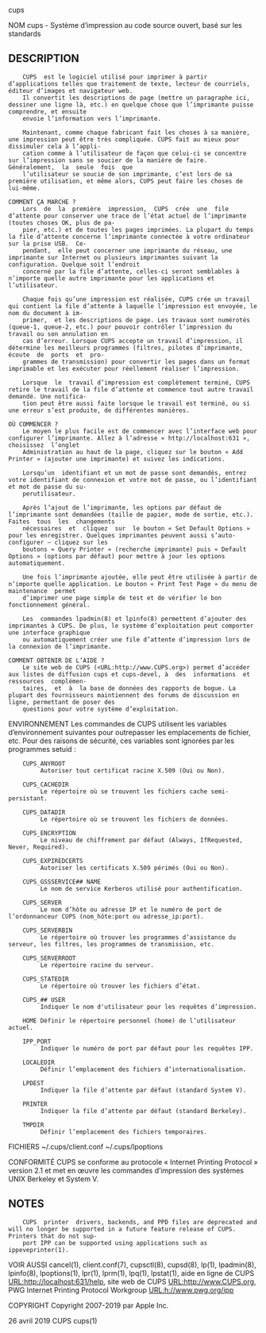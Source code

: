  cups
 
 NOM
        cups - Système d’impression au code source ouvert, basé sur les standards
 
## DESCRIPTION
        CUPS  est le logiciel utilisé pour imprimer à partir d’applications telles que traitement de texte, lecteur de courriels, éditeur d’images et navigateur web.
        Il convertit les descriptions de page (mettre un paragraphe ici, dessiner une ligne là, etc.) en quelque chose que l’imprimante puisse comprendre, et ensuite
        envoie l’information vers l’imprimante.
 
        Maintenant, comme chaque fabricant fait les choses à sa manière, une impression peut être très compliquée. CUPS fait au mieux pour dissimuler cela à l’appli‐
        cation comme à l’utilisateur de façon que celui-ci se concentre sur l’impression sans se soucier de la manière de faire.  Généralement,  la  seule  fois  que
        l’utilisateur se soucie de son imprimante, c’est lors de sa première utilisation, et même alors, CUPS peut faire les choses de lui-même.
 
    COMMENT ÇA MARCHE ?
        Lors  de  la  première  impression,  CUPS  crée  une  file d’attente pour conserver une trace de l’état actuel de l’imprimante (toutes choses OK, plus de pa‐
        pier, etc.) et de toutes les pages imprimées. La plupart du temps la file d’attente concerne l’imprimante connectée à votre ordinateur sur la prise USB.  Ce‐
        pendant,  elle peut concerner une imprimante du réseau, une imprimante sur Internet ou plusieurs imprimantes suivant la configuration. Quelque soit l’endroit
        concerné par la file d’attente, celles-ci seront semblables à n’importe quelle autre imprimante pour les applications et l’utilisateur.
 
        Chaque fois qu’une impression est réalisée, CUPS crée un travail qui contient la file d’attente à laquelle l’impression est envoyée, le nom du document à im‐
        primer,  et les descriptions de page. Les travaux sont numérotés (queue-1, queue-2, etc.) pour pouvoir contrôler l’impression du travail ou son annulation en
        cas d’erreur. Lorsque CUPS accepte un travail d’impression, il détermine les meilleurs programmes (filtres, pilotes d’imprimante, écoute  de  ports  et  pro‐
        grammes de transmission) pour convertir les pages dans un format imprimable et les exécuter pour réellement réaliser l’impression.
 
        Lorsque  le  travail d’impression est complètement terminé, CUPS retire le travail de la file d’attente et commence tout autre travail demandé. Une notifica‐
        tion peut être aussi faite lorsque le travail est terminé, ou si une erreur s’est produite, de différentes manières.
 
    OÙ COMMENCER ?
        Le moyen le plus facile est de commencer avec l’interface web pour configurer l’imprimante. Allez à l’adresse « http://localhost:631 »,  choisissez  l’onglet
        Administration au haut de la page, cliquez sur le bouton « Add Printer » (ajouter une imprimante) et suivez les indications.
 
        Lorsqu’un  identifiant et un mot de passe sont demandés, entrez votre identifiant de connexion et votre mot de passe, ou l’identifiant et mot de passe du su‐
        perutilisateur.
 
        Après l’ajout de l’imprimante, les options par défaut de l’imprimante sont demandées (taille de papier, mode de sortie, etc.). Faites  tous  les  changements
        nécessaires  et  cliquez  sur  le bouton « Set Default Options » pour les enregistrer. Quelques imprimantes peuvent aussi s’auto-configurer — cliquez sur les
        boutons « Query Printer » (recherche imprimante) puis « Default Options » (options par défaut) pour mettre à jour les options automatiquement.
 
        Une fois l’imprimante ajoutée, elle peut être utilisée à partir de n’importe quelle application. Le bouton « Print Test Page » du menu de maintenance  permet
        d’imprimer une page simple de test et de vérifier le bon fonctionnement général.
 
        Les  commandes lpadmin(8) et lpinfo(8) permettent d’ajouter des imprimantes à CUPS. De plus, le système d’exploitation peut comporter une interface graphique
        ou automatiquement créer une file d’attente d’impression lors de la connexion de l’imprimante.
 
    COMMENT OBTENIR DE L’AIDE ?
        Le site web de CUPS (<URL:http://www.CUPS.org>) permet d’accéder aux listes de diffusion cups et cups-devel, à  des  informations  et  ressources  complémen‐
        taires,  et  à  la base de données des rapports de bogue. La plupart des fournisseurs maintiennent des forums de discussion en ligne, permettant de poser des
        questions pour votre système d’exploitation.
 
 ENVIRONNEMENT
        Les commandes de CUPS utilisent les variables d’environnement suivantes pour outrepasser les emplacements de fichier, etc. Pour des raisons de sécurité,  ces
        variables sont ignorées par les programmes setuid :
 
        CUPS_ANYROOT
             Autoriser tout certificat racine X.509 (Oui ou Non).
 
        CUPS_CACHEDIR
             Le répertoire où se trouvent les fichiers cache semi-persistant.
 
        CUPS_DATADIR
             Le répertoire où se trouvent les fichiers de données.
 
        CUPS_ENCRYPTION
             Le niveau de chiffrement par défaut (Always, IfRequested, Never, Required).
 
        CUPS_EXPIREDCERTS
             Autoriser les certificats X.509 périmés (Oui ou Non).
 
        CUPS_GSSSERVICE## NAME
             Le nom de service Kerberos utilisé pour authentification.
 
        CUPS_SERVER
             Le nom d’hôte ou adresse IP et le numéro de port de l’ordonnanceur CUPS (nom_hôte:port ou adresse_ip:port).
 
        CUPS_SERVERBIN
             Le répertoire où trouver les programmes d’assistance du serveur, les filtres, les programmes de transmission, etc.
 
        CUPS_SERVERROOT
             Le répertoire racine du serveur.
 
        CUPS_STATEDIR
             Le répertoire où trouver les fichiers d’état.
 
        CUPS_## USER
             Indiquer le nom d'utilisateur pour les requêtes d’impression.
 
        HOME Définir le répertoire personnel (home) de l’utilisateur actuel.
 
        IPP_PORT
             Indiquer le numéro de port par défaut pour les requêtes IPP.
 
        LOCALEDIR
             Définir l’emplacement des fichiers d’internationalisation.
 
        LPDEST
             Indiquer la file d’attente par défaut (standard System V).
 
        PRINTER
             Indiquer la file d’attente par défaut (standard Berkeley).
 
        TMPDIR
             Définir l’emplacement des fichiers temporaires.
 
 FICHIERS
        ~/.cups/client.conf
        ~/.cups/lpoptions
 
 CONFORMITÉ
        CUPS se conforme au protocole « Internet Printing Protocol » version 2.1 et met en œuvre les commandes d’impression des systèmes UNIX Berkeley et System V.
 
## NOTES
        CUPS  printer  drivers, backends, and PPD files are deprecated and will no longer be supported in a future feature release of CUPS. Printers that do not sup‐
        port IPP can be supported using applications such as ippeveprinter(1).
 
 VOIR AUSSI
        cancel(1), client.conf(7), cupsctl(8), cupsd(8), lp(1), lpadmin(8), lpinfo(8), lpoptions(1), lpr(1), lprm(1),  lpq(1),  lpstat(1),  aide  en  ligne  de  CUPS
        <URL:http://localhost:631/help>, site web de CUPS <URL:http://www.CUPS.org>, PWG Internet Printing Protocol Workgroup <URL:h://www.pwg.org/ipp>
 
 COPYRIGHT
        Copyright 2007-2019 par Apple Inc.
 
 26 avril 2019                                                                   CUPS                                                                         cups(1)

